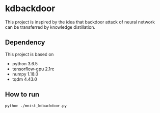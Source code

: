 # kdbackdoor
This project is inspired by the idea that backdoor attack of neural network can be transferred by knowledge distillation.

## Dependency
This project is based on 
* python 3.6.5
* tensorflow-gpu 2.1rc
* numpy 1.18.0
* tqdm 4.43.0

## How to run
```shell
python ./mnist_kdbackdoor.py
```